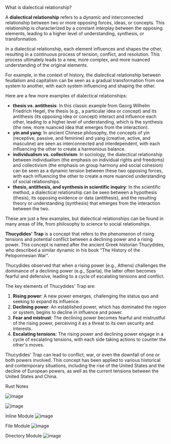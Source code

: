 What is dialectical relationship?

A **dialectical relationship** refers to a dynamic and interconnected relationship between two or more opposing forces, ideas, or concepts. This relationship is characterized by a constant interplay between the opposing elements, leading to a higher level of understanding, synthesis, or transformation.

In a dialectical relationship, each element influences and shapes the other, resulting in a continuous process of tension, conflict, and resolution. This process ultimately leads to a new, more complex, and more nuanced understanding of the original elements.

For example, in the context of history, the dialectical relationship between feudalism and capitalism can be seen as a gradual transformation from one system to another, with each system influencing and shaping the other.

Here are a few more examples of dialectical relationships:

* **thesis vs. antithesis**: In this classic example from Georg Wilhelm Friedrich Hegel, the thesis (e.g., a particular idea or concept) and its antithesis (its opposing idea or concept) interact and influence each other, leading to a higher level of understanding, which is the synthesis (the new, more nuanced idea that emerges from the interaction).
* **yin and yang**: In ancient Chinese philosophy, the concepts of yin (receptive, passive, and feminine) and yang (creative, active, and masculine) are seen as interconnected and interdependent, with each influencing the other to create a harmonious balance.
* **individualism vs. collectivism**: In sociology, the dialectical relationship between individualism (the emphasis on individual rights and freedoms) and collectivism (the emphasis on group harmony and social cohesion) can be seen as a dynamic tension between these two opposing forces, with each influencing the other to create a more nuanced understanding of social relationships.
* **thesis, antithesis, and synthesis in scientific inquiry**: In the scientific method, a dialectical relationship can be seen between a hypothesis (thesis), its opposing evidence or data (antithesis), and the resulting theory or understanding (synthesis) that emerges from the interaction between the two.

These are just a few examples, but dialectical relationships can be found in many areas of life, from philosophy to science to social relationships.


**Thucydides' Trap** is a concept that refers to the phenomenon of rising tensions and potential conflict between a declining power and a rising power. This concept is named after the ancient Greek historian Thucydides, who described a similar dynamic in his book "The History of the Peloponnesian War".

Thucydides observed that when a rising power (e.g., Athens) challenges the dominance of a declining power (e.g., Sparta), the latter often becomes fearful and defensive, leading to a cycle of escalating tensions and conflict.

The key elements of Thucydides' Trap are:

1. **Rising power**: A new power emerges, challenging the status quo and seeking to expand its influence.
2. **Declining power**: An established power, which has dominated the region or system, begins to decline in influence and power.
3. **Fear and mistrust**: The declining power becomes fearful and mistrustful of the rising power, perceiving it as a threat to its own security and interests.
4. **Escalating tensions**: The rising power and declining power engage in a cycle of escalating tensions, with each side taking actions to counter the other's moves.

Thucydides' Trap can lead to conflict, war, or even the downfall of one or both powers involved. This concept has been applied to various historical and contemporary situations, including the rise of the United States and the decline of European powers, as well as the current tensions between the United States and China.


Rust Notes

![image](https://github.com/user-attachments/assets/81627a22-bb9b-408e-a8c1-9f1c9c326126)

![image](https://github.com/user-attachments/assets/8b907c54-0069-4a39-8d19-beafd9c09c2a)

Inline Module
![image](https://github.com/user-attachments/assets/e2b2b87d-87c0-4095-a98d-0d11ed0931d4)

File Module
![image](https://github.com/user-attachments/assets/129e497e-ca33-4ae6-8498-06dd4a2bc40b)

Directory Module
![image](https://github.com/user-attachments/assets/5cbb8c32-0542-4c96-952a-358dc8ae5e3a)









